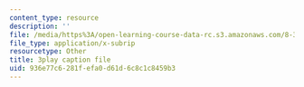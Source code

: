```yaml
---
content_type: resource
description: ''
file: /media/https%3A/open-learning-course-data-rc.s3.amazonaws.com/8-334-statistical-mechanics-ii-statistical-physics-of-fields-spring-2014/936e77c6281fefa0d61d6c8c1c8459b3_1581262.srt
file_type: application/x-subrip
resourcetype: Other
title: 3play caption file
uid: 936e77c6-281f-efa0-d61d-6c8c1c8459b3
---
```

